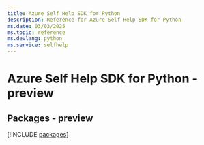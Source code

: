 ```yaml
---
title: Azure Self Help SDK for Python
description: Reference for Azure Self Help SDK for Python
ms.date: 03/03/2025
ms.topic: reference
ms.devlang: python
ms.service: selfhelp
---
```

# Azure Self Help SDK for Python - preview
## Packages - preview
[!INCLUDE [packages](self-help-index.md)]